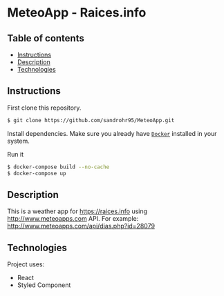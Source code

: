 # MeteoApp - Raices.info


## Table of contents
* [Instructions](#Instructions)
* [Description](#Description)
* [Technologies](#Technologies)


## Instructions

First clone this repository.
```bash
$ git clone https://github.com/sandrohr95/MeteoApp.git
```

Install dependencies. Make sure you already have [`Docker`](https://docs.docker.com/engine/install/ubuntu/) installed in your system.

Run it
```bash
$ docker-compose build --no-cache
$ docker-compose up
```

## Description
This is a weather app for https://raices.info using http://www.meteoapps.com API.
For example:  http://www.meteoapps.com/api/dias.php?id=28079 
 
## Technologies
Project uses:
* React
* Styled Component
